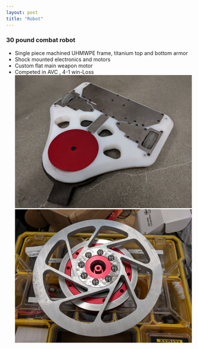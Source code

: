 ```yaml
---
layout: post
title: "Robot"
---
```


### 30 pound combat robot
* Single piece machined UHMWPE frame, titanium top and bottom armor
* Shock mounted electronics and motors
* Custom flat main weapon motor
* Competed in AVC , 4-1 win-Loss
![robot](/robot.jpg)
![robot1](/robot2.jpg)
